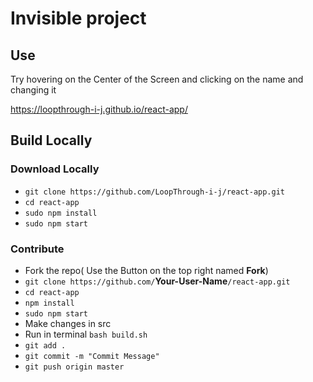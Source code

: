 # Invisible project 

## Use
Try hovering on the Center of the Screen and clicking on the name and changing it

https://loopthrough-i-j.github.io/react-app/

## Build Locally

### Download Locally

- ```git clone https://github.com/LoopThrough-i-j/react-app.git```
- ```cd react-app``` 
- ```sudo npm install```
- ```sudo npm start```

### Contribute

- Fork the repo( Use the Button on the top right named **Fork**)
- ```git clone https://github.com/```**Your-User-Name**```/react-app.git```
- ```cd react-app``` 
- ```npm install```
- ```sudo npm start```
- Make changes in src
- Run in terminal ```bash build.sh```
- ```git add .```
- ```git commit -m "Commit Message"```
- ```git push origin master```